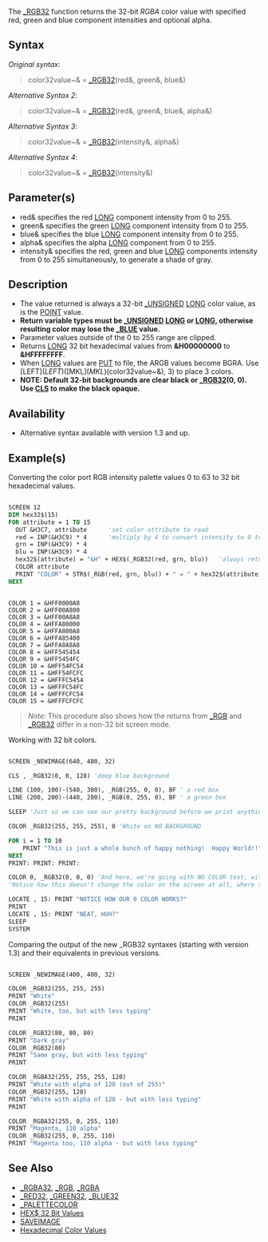The [_RGB32](_RGB32) function returns the 32-bit *RGBA* color value with specified red, green and blue component intensities and optional alpha.

## Syntax

*Original syntax*:

> color32value~& = [_RGB32](_RGB32)(red&, green&, blue&)

*Alternative Syntax 2*:

> color32value~& = [_RGB32](_RGB32)(red&, green&, blue&, alpha&)

*Alternative Syntax 3*:

> color32value~& = [_RGB32](_RGB32)(intensity&, alpha&)

*Alternative Syntax 4*:

> color32value~& = [_RGB32](_RGB32)(intensity&)

## Parameter(s)

* red& specifies the red [LONG](LONG) component intensity from 0 to 255.
* green& specifies the green [LONG](LONG) component intensity from 0 to 255.
* blue& specifies the blue [LONG](LONG) component intensity from 0 to 255.
* alpha& specifies the alpha [LONG](LONG) component from 0 to 255.
* intensity& specifies the red, green and blue [LONG](LONG) components intensity from 0 to 255 simultaneously, to generate a shade of gray.

## Description

* The value returned is always a 32-bit [_UNSIGNED](_UNSIGNED) [LONG](LONG) color value, as is the [POINT](POINT) value. 
* **Return variable types must be [_UNSIGNED](_UNSIGNED) [LONG](LONG) or [LONG](LONG), otherwise resulting color may lose the [_BLUE](_BLUE) value.**
* Parameter values outside of the 0 to 255 range are clipped.
* Returns [LONG](LONG) 32 bit hexadecimal values from **&H00000000** to **&HFFFFFFFF**.
* When [LONG](LONG) values are [PUT](PUT) to file, the ARGB values become BGRA. Use [LEFT$](LEFT$)([MKL$](MKL$)(color32value~&), 3) to place 3 colors.
* **NOTE: Default 32-bit backgrounds are clear black or [_RGB32](_RGB32)(0, 0). Use [CLS](CLS) to make the black opaque.**

## Availability

* Alternative syntax available with version 1.3 and up.

## Example(s)

Converting the color port RGB intensity palette values 0 to 63 to 32 bit hexadecimal values. 

```vb

SCREEN 12
DIM hex32$(15)
FOR attribute = 1 TO 15
  OUT &H3C7, attribute      'set color attribute to read
  red = INP(&H3C9) * 4      'multiply by 4 to convert intensity to 0 to 255 RGB values
  grn = INP(&H3C9) * 4
  blu = INP(&H3C9) * 4
  hex32$(attribute) = "&H" + HEX$(_RGB32(red, grn, blu))   'always returns the 32 bit value
  COLOR attribute
  PRINT "COLOR" + STR$(_RGB(red, grn, blu)) + " = " + hex32$(attribute)  'closest attribute
NEXT 

```

```text

COLOR 1 = &HFF0000A8
COLOR 2 = &HFF00A800
COLOR 3 = &HFF00A8A8
COLOR 4 = &HFFA80000
COLOR 5 = &HFFA800A8
COLOR 6 = &HFFA85400
COLOR 7 = &HFFA8A8A8
COLOR 8 = &HFF545454
COLOR 9 = &HFF5454FC
COLOR 10 = &HFF54FC54
COLOR 11 = &HFF54FCFC
COLOR 12 = &HFFFC5454
COLOR 13 = &HFFFC54FC
COLOR 14 = &HFFFCFC54
COLOR 15 = &HFFFCFCFC

```

> *Note:* This procedure also shows how the returns from [_RGB](_RGB) and [_RGB32](_RGB32) differ in a non-32 bit screen mode.

Working with 32 bit colors.

```vb

SCREEN _NEWIMAGE(640, 480, 32)

CLS , _RGB32(0, 0, 128) 'deep blue background

LINE (100, 100)-(540, 380), _RGB(255, 0, 0), BF ' a red box
LINE (200, 200)-(440, 280), _RGB(0, 255, 0), BF ' a green box

SLEEP 'Just so we can see our pretty background before we print anything on it.

COLOR _RGB32(255, 255, 255), 0 'White on NO BACKGROUND

FOR i = 1 TO 10
    PRINT "This is just a whole bunch of happy nothing!  Happy World!!"
NEXT
PRINT: PRINT: PRINT:

COLOR 0, _RGB32(0, 0, 0) 'And here, we're going with NO COLOR text, with a BLACK background.
'Notice how this doesn't change the color on the screen at all, where the text is, but does toss a black background to it.

LOCATE , 15: PRINT "NOTICE HOW OUR 0 COLOR WORKS?"
PRINT
LOCATE , 15: PRINT "NEAT, HUH?"
SLEEP
SYSTEM 

```

Comparing the output of the new _RGB32 syntaxes (starting with version 1.3) and their equivalents in previous versions. 

```vb

SCREEN _NEWIMAGE(400, 400, 32)

COLOR _RGB32(255, 255, 255)
PRINT "White"
COLOR _RGB32(255)
PRINT "White, too, but with less typing"
PRINT

COLOR _RGB32(80, 80, 80)
PRINT "Dark gray"
COLOR _RGB32(80)
PRINT "Same gray, but with less typing"
PRINT

COLOR _RGBA32(255, 255, 255, 120)
PRINT "White with alpha of 120 (out of 255)"
COLOR _RGB32(255, 120)
PRINT "White with alpha of 120 - but with less typing"
PRINT

COLOR _RGBA32(255, 0, 255, 110)
PRINT "Magenta, 110 alpha"
COLOR _RGB32(255, 0, 255, 110)
PRINT "Magenta too, 110 alpha - but with less typing"

```

## See Also

* [_RGBA32](_RGBA32), [_RGB](_RGB), [_RGBA](_RGBA)
* [_RED32](_RED32), [_GREEN32](_GREEN32), [_BLUE32](_BLUE32)
* [_PALETTECOLOR](_PALETTECOLOR)
* [HEX$ 32 Bit Values](HEX$-32-Bit-Values)
* [SAVEIMAGE](SAVEIMAGE)
* [Hexadecimal Color Values](http://www.w3schools.com/html/html_colornames.asp)
